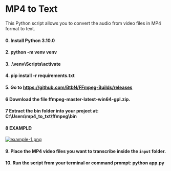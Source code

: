 # MP4 to Text
This Python script allows you to convert the audio from video files in MP4 format to text.
#### 0. Install Python 3.10.0
#### 2. python -m venv venv
#### 3. .\venv\Scripts\activate
#### 4. pip install -r requirements.txt
#### 5. Go to https://github.com/BtbN/FFmpeg-Builds/releases
#### 6  Download the file ffmpeg-master-latest-win64-gpl.zip.
#### 7  Extract the bin folder into your project at: C:\Users\mp4_to_txt\ffmpeg\bin
#### 8  EXAMPLE: 
[![example-1.png](https://i.postimg.cc/FzdctLS4/example-1.png)](https://postimg.cc/9w2zZz18)
#### 9. Place the MP4 video files you want to transcribe inside the `input` folder.
#### 10. Run the script from your terminal or command prompt: python app.py
